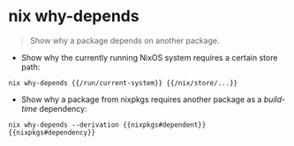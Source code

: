 # nix why-depends

> Show why a package depends on another package.

- Show why the currently running NixOS system requires a certain store path:

`nix why-depends {{/run/current-system}} {{/nix/store/...}}`

- Show why a package from nixpkgs requires another package as a _build-time_ dependency:

`nix why-depends --derivation {{nixpkgs#dependent}} {{nixpkgs#dependency}}`
